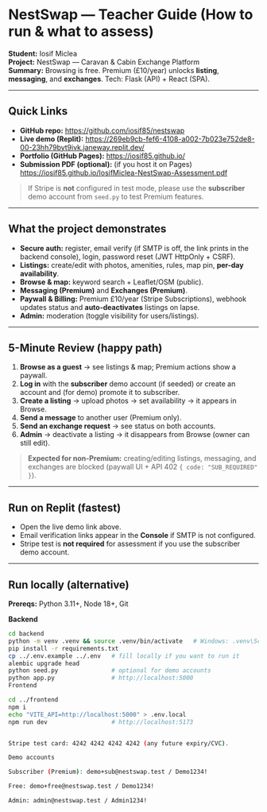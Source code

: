 # NestSwap — Teacher Guide (How to run & what to assess)

**Student:** Iosif Miclea  
**Project:** NestSwap — Caravan & Cabin Exchange Platform  
**Summary:** Browsing is free. Premium (£10/year) unlocks **listing**, **messaging**, and **exchanges**. Tech: Flask (API) + React (SPA).

---

## Quick Links
- **GitHub repo:** https://github.com/iosif85/nestswap
- **Live demo (Replit):** https://269eb9cb-fef6-4108-a002-7b023e752de8-00-23hh79byt9ivk.janeway.replit.dev/
- **Portfolio (GitHub Pages):** https://iosif85.github.io/
- **Submission PDF (optional):** (if you host it on Pages) https://iosif85.github.io/IosifMiclea-NestSwap-Assessment.pdf

> If Stripe is **not** configured in test mode, please use the **subscriber** demo account from `seed.py` to test Premium features.

---

## What the project demonstrates
- **Secure auth:** register, email verify (if SMTP is off, the link prints in the backend console), login, password reset (JWT HttpOnly + CSRF).
- **Listings:** create/edit with photos, amenities, rules, map pin, **per-day availability**.
- **Browse & map:** keyword search + Leaflet/OSM (public).
- **Messaging (Premium)** and **Exchanges (Premium)**.
- **Paywall & Billing:** Premium £10/year (Stripe Subscriptions), webhook updates status and **auto-deactivates** listings on lapse.
- **Admin:** moderation (toggle visibility for users/listings).

---

## 5-Minute Review (happy path)
1. **Browse as a guest** → see listings & map; Premium actions show a paywall.  
2. **Log in** with the **subscriber** demo account (if seeded) or create an account and (for demo) promote it to subscriber.  
3. **Create a listing** → upload photos → set availability → it appears in Browse.  
4. **Send a message** to another user (Premium only).  
5. **Send an exchange request** → see status on both accounts.  
6. **Admin** → deactivate a listing → it disappears from Browse (owner can still edit).

> **Expected for non-Premium:** creating/editing listings, messaging, and exchanges are blocked (paywall UI + API 402 `{ code: "SUB_REQUIRED" }`).

---

## Run on Replit (fastest)
- Open the live demo link above.  
- Email verification links appear in the **Console** if SMTP is not configured.  
- Stripe test is **not required** for assessment if you use the subscriber demo account.

---

## Run locally (alternative)
**Prereqs:** Python 3.11+, Node 18+, Git

**Backend**
```bash
cd backend
python -m venv .venv && source .venv/bin/activate   # Windows: .venv\Scripts\activate
pip install -r requirements.txt
cp ../.env.example ../.env   # fill locally if you want to run it
alembic upgrade head
python seed.py               # optional for demo accounts
python app.py                # http://localhost:5000
Frontend

cd ../frontend
npm i
echo "VITE_API=http://localhost:5000" > .env.local
npm run dev                  # http://localhost:5173


Stripe test card: 4242 4242 4242 4242 (any future expiry/CVC).

Demo accounts 

Subscriber (Premium): demo+sub@nestswap.test / Demo1234!

Free: demo+free@nestswap.test / Demo1234!

Admin: admin@nestswap.test / Admin1234!
